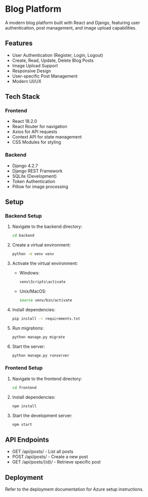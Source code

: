 # Blog Platform

A modern blog platform built with React and Django, featuring user authentication, post management, and image upload capabilities.

## Features

- User Authentication (Register, Login, Logout)
- Create, Read, Update, Delete Blog Posts
- Image Upload Support
- Responsive Design
- User-specific Post Management
- Modern UI/UX

## Tech Stack

### Frontend
- React 18.2.0
- React Router for navigation
- Axios for API requests
- Context API for state management
- CSS Modules for styling

### Backend
- Django 4.2.7
- Django REST Framework
- SQLite (Development)
- Token Authentication
- Pillow for image processing

## Setup

### Backend Setup
1. Navigate to the backend directory:
   ```bash
   cd backend
   ```

2. Create a virtual environment:
   ```bash
   python -m venv venv
   ```

3. Activate the virtual environment:
   - Windows:
     ```bash
     venv\Scripts\activate
     ```
   - Unix/MacOS:
     ```bash
     source venv/bin/activate
     ```

4. Install dependencies:
   ```bash
   pip install -r requirements.txt
   ```

5. Run migrations:
   ```bash
   python manage.py migrate
   ```

6. Start the server:
   ```bash
   python manage.py runserver
   ```

### Frontend Setup
1. Navigate to the frontend directory:
   ```bash
   cd frontend
   ```

2. Install dependencies:
   ```bash
   npm install
   ```

3. Start the development server:
   ```bash
   npm start
   ```

## API Endpoints
- GET /api/posts/ - List all posts
- POST /api/posts/ - Create a new post
- GET /api/posts/{id}/ - Retrieve specific post

## Deployment
Refer to the deployment documentation for Azure setup instructions.
